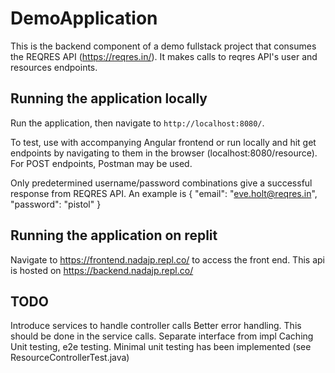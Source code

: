# DemoApplication

This is the backend component of a demo fullstack project that consumes the REQRES API (https://reqres.in/). 
It makes calls to reqres API's user and resources endpoints.


## Running the application locally

Run the application, then navigate to `http://localhost:8080/`.

To test, use with accompanying Angular frontend or run locally and hit get endpoints by navigating to them in the browser 
(localhost:8080/resource). For POST endpoints, Postman may be used. 

Only predetermined username/password combinations give a successful response from REQRES API. 
An example is {
    "email": "eve.holt@reqres.in",
    "password": "pistol"
} 
## Running the application on replit
Navigate to https://frontend.nadajp.repl.co/ to access the front end. This api is hosted on https://backend.nadajp.repl.co/


## TODO

Introduce services to handle controller calls
Better error handling. This should be done in the service calls.
Separate interface from impl
Caching
Unit testing, e2e testing. Minimal unit testing has been implemented (see ResourceControllerTest.java)

